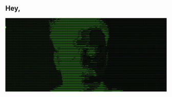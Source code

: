 ## Hey,
<p align="center"><img src="https://github.com/skmdab/skmdab/blob/5d4014ac501c327e8f8da6cd87721f7b966a538e/matrix.jpg" alt="Bt"
